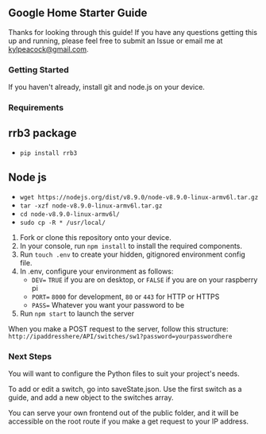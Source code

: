 ## Google Home Starter Guide
Thanks for looking through this guide! If you have any questions getting this up and running, please feel free to submit an Issue or email me at kylpeacock@gmail.com. 

### Getting Started
If you haven't already, install git and node.js on your device.

### Requirements
## rrb3 package
* `pip install rrb3`
## Node js
* `wget https://nodejs.org/dist/v8.9.0/node-v8.9.0-linux-armv6l.tar.gz`
* `tar -xzf node-v8.9.0-linux-armv6l.tar.gz`
* `cd node-v8.9.0-linux-armv6l/`
* `sudo cp -R * /usr/local/`

1. Fork or clone this repository onto your device. 
2. In your console, run `npm install` to install the required components.
3. Run `touch .env` to create your hidden, gitignored environment config file.
4. In .env, configure your environment as follows:
    * `DEV=`  `TRUE` if you are on desktop, or `FALSE` if you are on your raspberry pi
    * `PORT=` `8000` for development, `80` or `443` for HTTP or HTTPS
    * `PASS=` Whatever you want your password to be
5. Run `npm start` to launch the server

When you make a POST request to the server, follow this structure: 
`http://ipaddresshere/API/switches/sw1?password=yourpasswordhere`

### Next Steps
You will want to configure the Python files to suit your project's needs. 

To add or edit a switch, go into saveState.json. Use the first switch as a guide, and add a new object to the switches array. 

You can serve your own frontend out of the public folder, and it will be accessible on the root route if you make a get request to your IP address. 